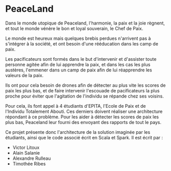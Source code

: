 # PeaceLand

Dans le monde utopique de Peaceland, l'harmonie, la paix et la joie règnent, et tout le monde vénère le bon et loyal souverain, le Chef de Paix.

Le monde est heureux mais quelques brebis perdues n'arrivent pas à s'intégrer à la société, et ont besoin d'une rééducation dans les camp de paix.

Les pacificateurs sont formés dans le but d'intervenir et d'assister toute personne agitée afin de lui apprendre la paix, et dans les cas les plus austères, l'emmener dans un camp de paix afin de lui réapprendre les valeurs de la paix.

Ils ont pour cela besoin de drones afin de détecter au plus vite les scores de paix les plus bas, et de faire intervenir l'escouade de pacificateurs la plus proche pour éviter que l'agitation de l'individu se répande chez ses voisins.

Pour cela, ils font appel à 4 étudiants d'EPITA, l'Ecole de Paix et de l'Individu Totalement Abouti. Ces derniers doivent réaliser une architecture répondant à ce problème. Pour les aider à détecter les scores de paix les plus bas, Peaceland leur fourni des envoyant des rapports de tout le pays.

Ce projet présente donc l'architecture de la solution imaginée par les étudiants, ainsi que le code associé écrit en Scala et Spark. Il est écrit par :

- Victor Litoux
- Alain Salanie
- Alexandre Rulleau
- Timothée Ribes


